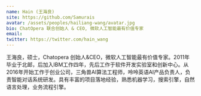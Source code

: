 ```yaml
---
name: Hain (王海良)
site: https://github.com/Samurais
avatar: /assets/peoples/hailiang-wang/avatar.jpg
bio: ChatOpera 联合创始人 & CEO, 微软人工智能最有价值专家
email: 
twitter: https://twitter.com/hain_wang
---
```


王海良，硕士，Chatopera 创始人&CEO，微软人工智能最有价值专家。2011年毕业于北邮，后加入IBM工作四年，先后工作于软件开发实验室和创新中心。从2016年开始工作于创业公司，三角兽AI算法工程师，呤呤英语AI产品负责人，负责智能对话系统研发。具有丰富的项目落地经验，熟悉机器学习，搜索引擎，自然语言处理，业务流程引擎。
